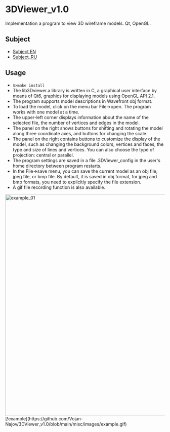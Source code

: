 # 3DViewer_v1.0

Implementation a program to view 3D wireframe models. Qt, OpenGL.

## Subject

- [Subject EN](.misc/docs/subject_en.md)
- [Subject_RU](.misc/docs/subject_ru.md)

## Usage

- `$>make install`
- The lib3Dviewer.a library is written in C, a graphical user interface by means of Qt6, graphics for displaying models using OpenGL API 2.1.
- The program supports model descriptions in Wavefront obj format.
- To load the model, click on the menu bar File->open. The program works with one model at a time.
- The upper-left corner displays information about the name of the selected file, the number of vertices and edges in the model.
- The panel on the right shows buttons for shifting and rotating the model along three coordinate axes, and buttons for changing the scale.
- The panel on the right contains buttons to customize the display of the model, such as changing the background colors, vertices and faces, the type and size of lines and vertices. You can also choose the type of projection: central or parallel.
- The program settings are saved in a file .3DViewer_config in the user's home directory between program restarts.
- In the File->save menu, you can save the current model as an obj file, jpeg file, or bmp file. By default, it is saved in obj format, for jpeg and bmp formats, you need to explicitly specify the file extension.
- A gif file recording function is also available.

<img src="./misc/images/example_01.png" alt="example_01" width="700"/>
[!example](https://github.com/Vojan-Najov/3DViewer_v1.0/blob/main/misc/images/example.gif)

